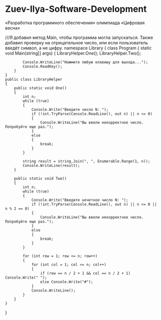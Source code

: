# Zuev-Ilya-Software-Development
«Разработка программного обеспечения» олимпиада «Цифровая весна»


///Я добавил метод Main, чтобы программа могла запускаться. Также добавил проверку на отрицательное число, или если пользователь введёт символ, а не цифру.
namespace Library
{
    class Program
    {
        static void Main(string[] args)
        {
            LibraryHelper.One();
            LibraryHelper.Two();

            Console.WriteLine("Нажмите любую клавишу для выхода...");
            Console.ReadKey();
        }
    }
    public class LibraryHelper
    {
        public static void One()
        {
            int n;
            while (true)
            {
                Console.Write("Введите число N: ");
                if (!int.TryParse(Console.ReadLine(), out n) || n <= 0)
                {
                    Console.WriteLine("Вы ввели некорректное число. Попробуйте еще раз.");
                }
                else
                {
                    break;
                }
            }

            string result = string.Join(", ", Enumerable.Range(1, n));
            Console.WriteLine(result);
        }

        public static void Two()
        {
            int n;
            while (true)
            {
                Console.Write("Введите нечетное число N: ");
                if (!int.TryParse(Console.ReadLine(), out n) || n <= 0 || n % 2 == 0)
                {
                    Console.WriteLine("Вы ввели некорректное число. Попробуйте еще раз.");
                }
                else
                {
                    break;
                }
            }

            for (int row = 1; row <= n; row++)
            {
                for (int col = 1; col <= n; col++)
                {
                    if (row == n / 2 + 1 && col == n / 2 + 1) Console.Write(" ");
                    else Console.Write("#");
                }
                Console.WriteLine();
            }
        }
    }
}
